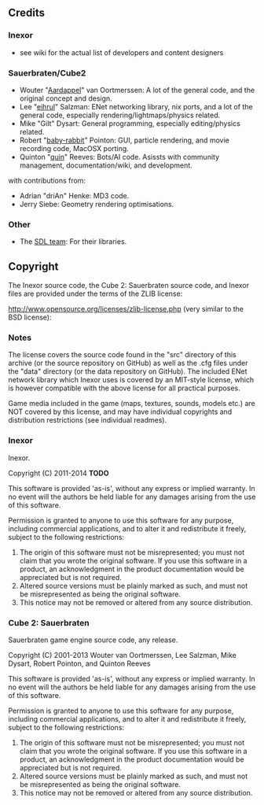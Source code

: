 ## Credits

### Inexor

* see wiki for the actual list of developers and content designers

### Sauerbraten/Cube2

* Wouter "[Aardappel](http://strlen.com/)" van Oortmerssen: A lot of the general code, and the original concept and design. 
* Lee "[eihrul](http://sauerbraten.org/lee/)" Salzman: ENet networking library, nix ports, and a lot of the general code, especially rendering/lightmaps/physics related. 
* Mike "Gilt" Dysart: General programming, especially editing/physics related.
* Robert "[baby-rabbit](http://www.fernlightning.com/)" Pointon: GUI, particle rendering, and movie recording code, MacOSX porting. 
* Quinton "[quin](http://www.redeclipse.net/)" Reeves: Bots/AI code. Asissts with community management, documentation/wiki, and development. 

with contributions from:

* Adrian "driAn" Henke: MD3 code.
* Jerry Siebe: Geometry rendering optimisations.


### Other

* The [SDL team](http://www.libsdl.org/): For their libraries.

## Copyright

The Inexor source code, the Cube 2: Sauerbraten source code, 
and Inexor files are provided under the terms of the
ZLIB license:

http://www.opensource.org/licenses/zlib-license.php
(very similar to the BSD license):

### Notes

The license covers the source code found in the "src"
directory of this archive (or the source repository on GitHub) as well as the .cfg files under
the "data" directory (or the data repository on GitHub). The included ENet network library which
Inexor uses is covered by an MIT-style license, which is however compatible with the above license 
for all practical purposes.

Game media included in the game (maps, textures, sounds,
models etc.) are NOT covered by this license, and may have
individual copyrights and distribution restrictions (see
individual readmes).

### Inexor

Inexor.

Copyright (C) 2011-2014 **TODO**

This software is provided 'as-is', without any express or implied
warranty.  In no event will the authors be held liable for any damages
arising from the use of this software.

Permission is granted to anyone to use this software for any purpose,
including commercial applications, and to alter it and redistribute it
freely, subject to the following restrictions:

1. The origin of this software must not be misrepresented; you must not
   claim that you wrote the original software. If you use this software
   in a product, an acknowledgment in the product documentation would be
   appreciated but is not required.
2. Altered source versions must be plainly marked as such, and must not be
   misrepresented as being the original software.
3. This notice may not be removed or altered from any source distribution.

### Cube 2: Sauerbraten

Sauerbraten game engine source code, any release.

Copyright (C) 2001-2013 Wouter van Oortmerssen, Lee Salzman, Mike Dysart, Robert Pointon, and Quinton Reeves

This software is provided 'as-is', without any express or implied
warranty.  In no event will the authors be held liable for any damages
arising from the use of this software.

Permission is granted to anyone to use this software for any purpose,
including commercial applications, and to alter it and redistribute it
freely, subject to the following restrictions:

1. The origin of this software must not be misrepresented; you must not
   claim that you wrote the original software. If you use this software
   in a product, an acknowledgment in the product documentation would be
   appreciated but is not required.
2. Altered source versions must be plainly marked as such, and must not be
   misrepresented as being the original software.
3. This notice may not be removed or altered from any source distribution.